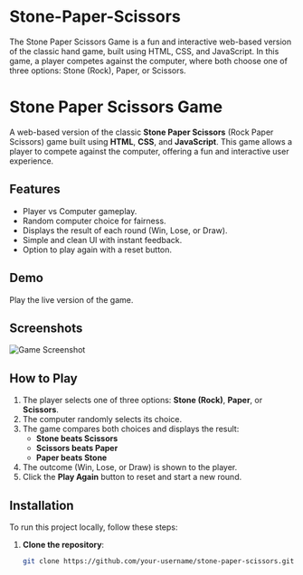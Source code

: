 # Stone-Paper-Scissors
The Stone Paper Scissors Game is a fun and interactive web-based version of the classic hand game, built using HTML, CSS, and JavaScript. In this game, a player competes against the computer, where both choose one of three options: Stone (Rock), Paper, or Scissors.

# Stone Paper Scissors Game

A web-based version of the classic **Stone Paper Scissors** (Rock Paper Scissors) game built using **HTML**, **CSS**, and **JavaScript**. This game allows a player to compete against the computer, offering a fun and interactive user experience.

## Features

- Player vs Computer gameplay.
- Random computer choice for fairness.
- Displays the result of each round (Win, Lose, or Draw).
- Simple and clean UI with instant feedback.
- Option to play again with a reset button.

## Demo

Play the live version of the game.

## Screenshots

![Game Screenshot](./screenshot.png)

## How to Play

1. The player selects one of three options: **Stone (Rock)**, **Paper**, or **Scissors**.
2. The computer randomly selects its choice.
3. The game compares both choices and displays the result:
   - **Stone beats Scissors**
   - **Scissors beats Paper**
   - **Paper beats Stone**
4. The outcome (Win, Lose, or Draw) is shown to the player.
5. Click the **Play Again** button to reset and start a new round.

## Installation

To run this project locally, follow these steps:

1. **Clone the repository**:
   ```bash
   git clone https://github.com/your-username/stone-paper-scissors.git
